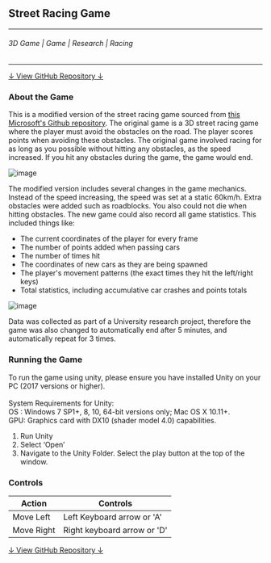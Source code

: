 <div class="parallax" style="height: 350px; background-image: url('../../assets/articles/projects-images/racingGame/gameplay.PNG');"></div>
<br>
<div class="writtenContent">

## Street Racing Game
___

###### 3D Game | Game | Research | Racing
___

<div class="download-container">
    <div class="button-container">
        <a href="https://github.com/vondreii/Modified-Street-Racing-Game" class="button repo">↓ View GitHub Repository ↓</a>
    </div>
</div>

### About the Game

This is a modified version of the street racing game sourced from [this Microsoft's Github repository](https://github.com/Microsoft/Imagine_street-racing).
The original game is a 3D street racing game where the player must avoid the obstacles on the road. The player scores points when avoiding these obstacles. 
The original game involved racing for as long as you possible without hitting any obstacles, as the speed increased. If you hit any obstacles during the game, the game would end.

<!-- ----------- Image ----------- -->   
<div class="blog-image-container">
  <img src="../../assets/articles/projects-images/racingGame/street-racing-preview.gif" alt="image" class="blog-image"/> 
</div>
<!-- ----------------------------- -->

The modified version includes several changes in the game mechanics. Instead of the speed increasing, the speed was set at a static 60km/h. 
Extra obstacles were added such as roadblocks. You also could not die when hitting obstacles. The new game could also record all game statistics. This included things like:

* The current coordinates of the player for every frame
* The number of points added when passing cars
* The number of times hit
* The coordinates of new cars as they are being spawned
* The player's movement patterns (the exact times they hit the left/right keys)
* Total statistics, including accumulative car crashes and points totals

<!-- ----------- Image ----------- -->   
<div class="blog-image-container">
  <img src="../../assets/articles/projects-images/racingGame/roadblock.PNG" alt="image" class="blog-image"/> 
</div>
<!-- ----------------------------- -->

Data was collected as part of a University research project, therefore the game was also changed to automatically end after 5 minutes, and automatically repeat for 3 times.

### Running the Game
To run the game using unity, please ensure you have installed Unity on your PC (2017
versions or higher).\
\
System Requirements for Unity:\
OS : Windows 7 SP1+, 8, 10, 64-bit versions only; Mac OS X 10.11+.\
GPU: Graphics card with DX10 (shader model 4.0) capabilities.

1. Run Unity
2. Select ‘Open’
3. Navigate to the Unity Folder. Select the play button at the top of the window.

### Controls

Action  	  	| Controls
--------------- | -------------
Move Left 	  	| Left Keyboard arrow or 'A'
Move Right	  	| Right keyboard arrow or 'D'


<div class="download-container">
    <div class="button-container">
        <a href="https://github.com/vondreii/Modified-Street-Racing-Game" class="button repo">↓ View GitHub Repository ↓</a>
    </div>
</div>

</div>